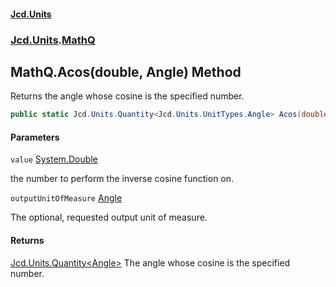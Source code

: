 #### [Jcd.Units](index.md 'index')
### [Jcd.Units](Jcd.Units.md 'Jcd.Units').[MathQ](MathQ.md 'Jcd.Units.MathQ')

## MathQ.Acos(double, Angle) Method

Returns the angle whose cosine is the specified number.

```csharp
public static Jcd.Units.Quantity<Jcd.Units.UnitTypes.Angle> Acos(double value, Jcd.Units.UnitTypes.Angle? outputUnitOfMeasure=null);
```
#### Parameters

<a name='Jcd.Units.MathQ.Acos(double,Jcd.Units.UnitTypes.Angle).value'></a>

`value` [System.Double](https://docs.microsoft.com/en-us/dotnet/api/System.Double 'System.Double')

the number to perform the inverse cosine function on.

<a name='Jcd.Units.MathQ.Acos(double,Jcd.Units.UnitTypes.Angle).outputUnitOfMeasure'></a>

`outputUnitOfMeasure` [Angle](Angle.md 'Jcd.Units.UnitTypes.Angle')

The optional, requested output unit of measure.

#### Returns
[Jcd.Units.Quantity&lt;](Quantity_TUnit_.md 'Jcd.Units.Quantity<TUnit>')[Angle](Angle.md 'Jcd.Units.UnitTypes.Angle')[&gt;](Quantity_TUnit_.md 'Jcd.Units.Quantity<TUnit>')
The angle whose cosine is the specified number.